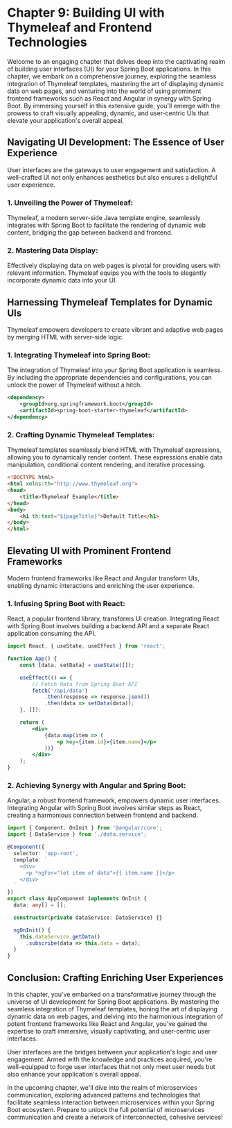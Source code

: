 # Chapter 9: Building UI with Thymeleaf and Frontend Technologies

Welcome to an engaging chapter that delves deep into the captivating realm of building user interfaces (UI) for your Spring Boot applications. In this chapter, we embark on a comprehensive journey, exploring the seamless integration of Thymeleaf templates, mastering the art of displaying dynamic data on web pages, and venturing into the world of using prominent frontend frameworks such as React and Angular in synergy with Spring Boot. By immersing yourself in this extensive guide, you'll emerge with the prowess to craft visually appealing, dynamic, and user-centric UIs that elevate your application's overall appeal.

## Navigating UI Development: The Essence of User Experience

User interfaces are the gateways to user engagement and satisfaction. A well-crafted UI not only enhances aesthetics but also ensures a delightful user experience.

### **1. Unveiling the Power of Thymeleaf:**

Thymeleaf, a modern server-side Java template engine, seamlessly integrates with Spring Boot to facilitate the rendering of dynamic web content, bridging the gap between backend and frontend.

### **2. Mastering Data Display:**

Effectively displaying data on web pages is pivotal for providing users with relevant information. Thymeleaf equips you with the tools to elegantly incorporate dynamic data into your UI.

## Harnessing Thymeleaf Templates for Dynamic UIs

Thymeleaf empowers developers to create vibrant and adaptive web pages by merging HTML with server-side logic.

### **1. Integrating Thymeleaf into Spring Boot:**

The integration of Thymeleaf into your Spring Boot application is seamless. By including the appropriate dependencies and configurations, you can unlock the power of Thymeleaf without a hitch.

```xml
<dependency>
    <groupId>org.springframework.boot</groupId>
    <artifactId>spring-boot-starter-thymeleaf</artifactId>
</dependency>
```

### **2. Crafting Dynamic Thymeleaf Templates:**

Thymeleaf templates seamlessly blend HTML with Thymeleaf expressions, allowing you to dynamically render content. These expressions enable data manipulation, conditional content rendering, and iterative processing.

```html
<!DOCTYPE html>
<html xmlns:th="http://www.thymeleaf.org">
<head>
    <title>Thymeleaf Example</title>
</head>
<body>
    <h1 th:text="${pageTitle}">Default Title</h1>
</body>
</html>
```

## Elevating UI with Prominent Frontend Frameworks

Modern frontend frameworks like React and Angular transform UIs, enabling dynamic interactions and enriching the user experience.

### **1. Infusing Spring Boot with React:**

React, a popular frontend library, transforms UI creation. Integrating React with Spring Boot involves building a backend API and a separate React application consuming the API.

```jsx
import React, { useState, useEffect } from 'react';

function App() {
    const [data, setData] = useState([]);

    useEffect(() => {
        // Fetch data from Spring Boot API
        fetch('/api/data')
            .then(response => response.json())
            .then(data => setData(data));
    }, []);

    return (
        <div>
            {data.map(item => (
                <p key={item.id}>{item.name}</p>
            ))}
        </div>
    );
}
```

### **2. Achieving Synergy with Angular and Spring Boot:**

Angular, a robust frontend framework, empowers dynamic user interfaces. Integrating Angular with Spring Boot involves similar steps as React, creating a harmonious connection between frontend and backend.

```typescript
import { Component, OnInit } from '@angular/core';
import { DataService } from './data.service';

@Component({
  selector: 'app-root',
  template: `
    <div>
      <p *ngFor="let item of data">{{ item.name }}</p>
    </div>
  `
})
export class AppComponent implements OnInit {
  data: any[] = [];

  constructor(private dataService: DataService) {}

  ngOnInit() {
    this.dataService.getData()
      .subscribe(data => this.data = data);
  }
}
```

## Conclusion: Crafting Enriching User Experiences

In this chapter, you've embarked on a transformative journey through the universe of UI development for Spring Boot applications. By mastering the seamless integration of Thymeleaf templates, honing the art of displaying dynamic data on web pages, and delving into the harmonious integration of potent frontend frameworks like React and Angular, you've gained the expertise to craft immersive, visually captivating, and user-centric user interfaces.

User interfaces are the bridges between your application's logic and user engagement. Armed with the knowledge and practices acquired, you're well-equipped to forge user interfaces that not only meet user needs but also enhance your application's overall appeal.

In the upcoming chapter, we'll dive into the realm of microservices communication, exploring advanced patterns and technologies that facilitate seamless interaction between microservices within your Spring Boot ecosystem. Prepare to unlock the full potential of microservices communication and create a network of interconnected, cohesive services!